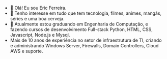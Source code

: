 - 👋 Olá! Eu sou Eric Ferreira.
- 👀 Tenho interesse em tudo que tem tecnologia, filmes, animes, mangás, séries e uma boa cerveja.
- 🌱 Atualmente estou graduando em Engenharia de Computação, e fazendo cursos de desenvolvimento Full-stack Python, HTML, CSS, Javascript, Node.js e Mysql. 
- Mais de 10 anos de experiência no setor de infraestrutura de TI, criando e administrando Windows Server, Firewalls, Domain Controllers, Cloud AWS e suporte.
